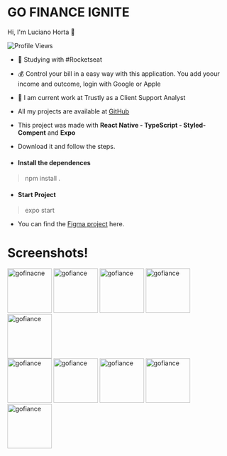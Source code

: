 <h1 align="left">
  GO FINANCE IGNITE
</h1>
<p align="left"> Hi, I'm Luciano Horta 🖖 </p>
<p> <img src="https://komarev.com/ghpvc/?username=auadmendes&color=yellow" alt="Profile Views" /> </p>

- 🚀 Studying with #Rocketseat
- 💰 Control your bill in a easy way with this application. You add yoour income and outcome, login with Google or Apple

- 💾 I am current work at Trustly as a Client Support Analyst
- All my projects are available at [GitHub](https://github.com/auadmendes)


- This project was made with <b>React Native - TypeScript - Styled-Compent</b> and <b>Expo</b>
- Download it and follow the steps.

- <h4> Install the dependences </h4>

> npm install .

- <h4> Start Project </h4>

> expo start

- You can find the [Figma project](https://www.figma.com/file/tWEZRYwvyr9o7WkpHDm1H1/GoFinances-Ignite-(Copy)?node-id=0%3A1) here.




# Screenshots!


<div class="row"> 
 <div class="column">
  <img width="100" alt="gofinacne" src="https://user-images.githubusercontent.com/5294488/180665084-8a201a09-a08f-44ec-8b51-8b6e96a5035d.PNG">
  <img width="100" alt="gofiance" src="https://user-images.githubusercontent.com/5294488/180665230-da7ab34a-8d5b-4a2d-ba10-8174b6a1df51.PNG">
  <img width="100" alt="gofiance" src="https://user-images.githubusercontent.com/5294488/180665435-70e6fae2-ecf4-4ada-a3c7-5ffabeaba828.jpg">
  <img width="100" alt="gofiance" src="https://user-images.githubusercontent.com/5294488/180665458-7a12d5a6-9904-49e2-9aea-5295bde52231.PNG">
  <img width="100" alt="gofiance" src="https://user-images.githubusercontent.com/5294488/180665502-5d0a379f-7aab-4735-b9c6-93c1be2cd3ed.PNG">
  </div>
  <div class="column">
  <img width="100" alt="gofiance" src="https://user-images.githubusercontent.com/5294488/180665523-1fb3df81-974c-40fc-9b85-afb0de806607.PNG">
  <img width="100" alt="gofiance" src="https://user-images.githubusercontent.com/5294488/180665634-25a7996a-2f19-4e55-8236-40acfccbd97c.jpeg">
  <img width="100" alt="gofiance" src="https://user-images.githubusercontent.com/5294488/180665543-3975e418-ff2a-4622-a447-c7d837bf1841.PNG">
  <img width="100" alt="gofiance" src="https://user-images.githubusercontent.com/5294488/180665555-932d102e-0d00-4e1b-871a-3a8394fa6c55.PNG">
  <img width="100" alt="gofiance" src="https://user-images.githubusercontent.com/5294488/180665566-35c0b242-c6df-4f19-9937-c85fb9751599.PNG">
    
 </div>
 </div>
